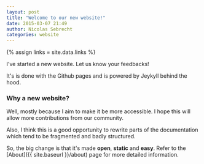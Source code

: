 ```yaml
---
layout: post
title: "Welcome to our new website!"
date: 2015-03-07 21:49
author: Nicolas Sebrecht
categories: website
---
```


{% assign links = site.data.links %}

I've started a new website. Let us know your feedbacks!

<!--more-->

It's is done with the Github pages and is powered by Jeykyll behind the hood.

### Why a new website? ###

Well, mostly because I aim to make it be more accessible.
I hope this will allow more contributions from our community.

Also, I think this is a good opportunity to rewrite parts of the documentation
which tend to be fragmented and badly structured.

So, the big change is that it's made **open**, **static** and **easy**. Refer to the
[About]({{ site.baseurl }}/about) page for more detailed information.

<!--
vim: ts=2 expandtab :
-->
